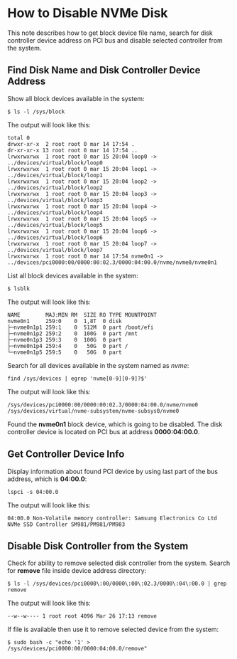 # How to Disable NVMe Disk

This note describes how to get block device file name, search for disk controller device address on PCI bus and disable selected controller from the system.

## Find Disk Name and Disk Controller Device Address

Show all block devices available in the system:

    $ ls -l /sys/block

The output will look like this:

    total 0
    drwxr-xr-x  2 root root 0 mar 14 17:54 .
    dr-xr-xr-x 13 root root 0 mar 14 17:54 ..
    lrwxrwxrwx  1 root root 0 mar 15 20:04 loop0 -> ../devices/virtual/block/loop0
    lrwxrwxrwx  1 root root 0 mar 15 20:04 loop1 -> ../devices/virtual/block/loop1
    lrwxrwxrwx  1 root root 0 mar 15 20:04 loop2 -> ../devices/virtual/block/loop2
    lrwxrwxrwx  1 root root 0 mar 15 20:04 loop3 -> ../devices/virtual/block/loop3
    lrwxrwxrwx  1 root root 0 mar 15 20:04 loop4 -> ../devices/virtual/block/loop4
    lrwxrwxrwx  1 root root 0 mar 15 20:04 loop5 -> ../devices/virtual/block/loop5
    lrwxrwxrwx  1 root root 0 mar 15 20:04 loop6 -> ../devices/virtual/block/loop6
    lrwxrwxrwx  1 root root 0 mar 15 20:04 loop7 -> ../devices/virtual/block/loop7
    lrwxrwxrwx  1 root root 0 mar 14 17:54 nvme0n1 -> ../devices/pci0000:00/0000:00:02.3/0000:04:00.0/nvme/nvme0/nvme0n1

List all block devices available in the system:

    $ lsblk

The output will look like this:

    NAME        MAJ:MIN RM  SIZE RO TYPE MOUNTPOINT
    nvme0n1     259:0    0  1,8T  0 disk 
    ├─nvme0n1p1 259:1    0  512M  0 part /boot/efi
    ├─nvme0n1p2 259:2    0  100G  0 part /mnt
    ├─nvme0n1p3 259:3    0  100G  0 part 
    ├─nvme0n1p4 259:4    0   50G  0 part /
    └─nvme0n1p5 259:5    0   50G  0 part

Search for all devices available in the system named as *nvme*:

    find /sys/devices | egrep 'nvme[0-9][0-9]?$'

The output will look like this:

    /sys/devices/pci0000:00/0000:00:02.3/0000:04:00.0/nvme/nvme0
    /sys/devices/virtual/nvme-subsystem/nvme-subsys0/nvme0

Found the **nvme0n1** block device, which is going to be disabled. The disk controller device is located on PCI bus at address **0000:04:00.0**.

## Get Controller Device Info

Display information about found PCI device by using last part of the bus address, which is **04:00.0**:

    lspci -s 04:00.0

The output will look like this:

    04:00.0 Non-Volatile memory controller: Samsung Electronics Co Ltd NVMe SSD Controller SM981/PM981/PM983

## Disable Disk Controller from the System

Check for ability to remove selected disk controller from the system. Search for **remove** file inside device address directory:

    $ ls -l /sys/devices/pci0000\:00/0000\:00\:02.3/0000\:04\:00.0 | grep remove

The output will look like this:

    --w--w---- 1 root root 4096 Mar 26 17:13 remove

If file is available then use it to remove selected device from the system:

    $ sudo bash -c "echo '1' > /sys/devices/pci0000:00/0000:04:00.0/remove"
